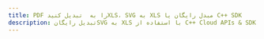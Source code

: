 ---title: PDF را به  تبدیل کنیدXLS، SVG به XLS مبدل رایگان یا C++ SDKdescription: تبدیل رایگانSVG به XLS با استفاده از C++ Cloud APIs & SDK همچنین اسناد PDF را در Cloud ایجاد، ویرایش و رندر کنید.---